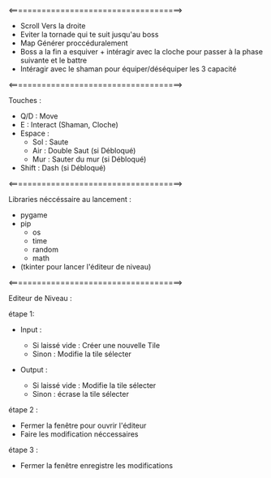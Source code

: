 <=====================================>

- Scroll Vers la droite
- Eviter la tornade qui te suit jusqu'au boss
- Map Générer proccéduralement 
- Boss a la fin a esquiver + intéragir avec la cloche pour passer à la phase suivante et le battre
- Intéragir avec le shaman pour équiper/déséquiper les 3 capacité

<=====================================>

Touches :
- Q/D : Move
- E : Interact (Shaman, Cloche)
- Espace :
  - Sol : Saute
  - Air : Double Saut (si Débloqué)
  - Mur : Sauter du mur (si Débloqué)
- Shift : Dash (si Débloqué)

<=====================================>

Libraries néccéssaire au lancement :
- pygame
- pip
  - os
  - time
  - random
  - math
- (tkinter pour lancer l'éditeur de niveau)
  
<=====================================>

Editeur de Niveau :

étape 1:
- Input :
  - Si laissé vide : Créer une nouvelle Tile
  - Sinon : Modifie la tile sélecter
  
- Output :
  - Si laissé vide : Modifie la tile sélecter
  - Sinon : écrase la tile sélecter

étape 2 :
- Fermer la fenêtre pour ouvrir l'éditeur
- Faire les modification néccessaires
  
étape 3 :
- Fermer la fenêtre enregistre les modifications




